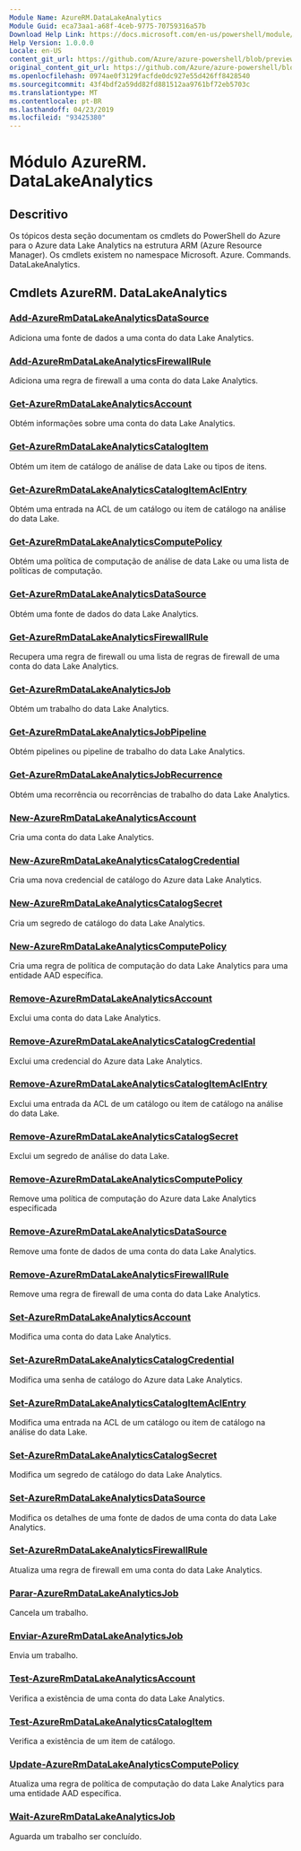 ```yaml
---
Module Name: AzureRM.DataLakeAnalytics
Module Guid: eca73aa1-a68f-4ceb-9775-70759316a57b
Download Help Link: https://docs.microsoft.com/en-us/powershell/module/azurerm.datalakeanalytics
Help Version: 1.0.0.0
Locale: en-US
content_git_url: https://github.com/Azure/azure-powershell/blob/preview/src/ResourceManager/DataLakeAnalytics/Commands.DataLakeAnalytics/help/AzureRM.DataLakeAnalytics.md
original_content_git_url: https://github.com/Azure/azure-powershell/blob/preview/src/ResourceManager/DataLakeAnalytics/Commands.DataLakeAnalytics/help/AzureRM.DataLakeAnalytics.md
ms.openlocfilehash: 0974ae0f3129facfde0dc927e55d426ff8428540
ms.sourcegitcommit: 43f4bdf2a59dd82fd881512aa9761bf72eb5703c
ms.translationtype: MT
ms.contentlocale: pt-BR
ms.lasthandoff: 04/23/2019
ms.locfileid: "93425380"
---
```

# Módulo AzureRM. DataLakeAnalytics
## Descritivo
Os tópicos desta seção documentam os cmdlets do PowerShell do Azure para o Azure data Lake Analytics na estrutura ARM (Azure Resource Manager). Os cmdlets existem no namespace Microsoft. Azure. Commands. DataLakeAnalytics.

## Cmdlets AzureRM. DataLakeAnalytics
### [Add-AzureRmDataLakeAnalyticsDataSource](Add-AzureRmDataLakeAnalyticsDataSource.md)
Adiciona uma fonte de dados a uma conta do data Lake Analytics.

### [Add-AzureRmDataLakeAnalyticsFirewallRule](Add-AzureRmDataLakeAnalyticsFirewallRule.md)
Adiciona uma regra de firewall a uma conta do data Lake Analytics.

### [Get-AzureRmDataLakeAnalyticsAccount](Get-AzureRmDataLakeAnalyticsAccount.md)
Obtém informações sobre uma conta do data Lake Analytics.

### [Get-AzureRmDataLakeAnalyticsCatalogItem](Get-AzureRmDataLakeAnalyticsCatalogItem.md)
Obtém um item de catálogo de análise de data Lake ou tipos de itens.

### [Get-AzureRmDataLakeAnalyticsCatalogItemAclEntry](Get-AzureRmDataLakeAnalyticsCatalogItemAclEntry.md)
Obtém uma entrada na ACL de um catálogo ou item de catálogo na análise do data Lake.

### [Get-AzureRmDataLakeAnalyticsComputePolicy](Get-AzureRmDataLakeAnalyticsComputePolicy.md)
Obtém uma política de computação de análise de data Lake ou uma lista de políticas de computação.

### [Get-AzureRmDataLakeAnalyticsDataSource](Get-AzureRmDataLakeAnalyticsDataSource.md)
Obtém uma fonte de dados do data Lake Analytics.

### [Get-AzureRmDataLakeAnalyticsFirewallRule](Get-AzureRmDataLakeAnalyticsFirewallRule.md)
Recupera uma regra de firewall ou uma lista de regras de firewall de uma conta do data Lake Analytics.

### [Get-AzureRmDataLakeAnalyticsJob](Get-AzureRmDataLakeAnalyticsJob.md)
Obtém um trabalho do data Lake Analytics.

### [Get-AzureRmDataLakeAnalyticsJobPipeline](Get-AzureRmDataLakeAnalyticsJobPipeline.md)
Obtém pipelines ou pipeline de trabalho do data Lake Analytics.

### [Get-AzureRmDataLakeAnalyticsJobRecurrence](Get-AzureRmDataLakeAnalyticsJobRecurrence.md)
Obtém uma recorrência ou recorrências de trabalho do data Lake Analytics.

### [New-AzureRmDataLakeAnalyticsAccount](New-AzureRmDataLakeAnalyticsAccount.md)
Cria uma conta do data Lake Analytics.

### [New-AzureRmDataLakeAnalyticsCatalogCredential](New-AzureRmDataLakeAnalyticsCatalogCredential.md)
Cria uma nova credencial de catálogo do Azure data Lake Analytics.

### [New-AzureRmDataLakeAnalyticsCatalogSecret](New-AzureRmDataLakeAnalyticsCatalogSecret.md)
Cria um segredo de catálogo do data Lake Analytics.

### [New-AzureRmDataLakeAnalyticsComputePolicy](New-AzureRmDataLakeAnalyticsComputePolicy.md)
Cria uma regra de política de computação do data Lake Analytics para uma entidade AAD específica.

### [Remove-AzureRmDataLakeAnalyticsAccount](Remove-AzureRmDataLakeAnalyticsAccount.md)
Exclui uma conta do data Lake Analytics.

### [Remove-AzureRmDataLakeAnalyticsCatalogCredential](Remove-AzureRmDataLakeAnalyticsCatalogCredential.md)
Exclui uma credencial do Azure data Lake Analytics.

### [Remove-AzureRmDataLakeAnalyticsCatalogItemAclEntry](Remove-AzureRmDataLakeAnalyticsCatalogItemAclEntry.md)
Exclui uma entrada da ACL de um catálogo ou item de catálogo na análise do data Lake.

### [Remove-AzureRmDataLakeAnalyticsCatalogSecret](Remove-AzureRmDataLakeAnalyticsCatalogSecret.md)
Exclui um segredo de análise do data Lake.

### [Remove-AzureRmDataLakeAnalyticsComputePolicy](Remove-AzureRmDataLakeAnalyticsComputePolicy.md)
Remove uma política de computação do Azure data Lake Analytics especificada

### [Remove-AzureRmDataLakeAnalyticsDataSource](Remove-AzureRmDataLakeAnalyticsDataSource.md)
Remove uma fonte de dados de uma conta do data Lake Analytics.

### [Remove-AzureRmDataLakeAnalyticsFirewallRule](Remove-AzureRmDataLakeAnalyticsFirewallRule.md)
Remove uma regra de firewall de uma conta do data Lake Analytics.

### [Set-AzureRmDataLakeAnalyticsAccount](Set-AzureRmDataLakeAnalyticsAccount.md)
Modifica uma conta do data Lake Analytics.

### [Set-AzureRmDataLakeAnalyticsCatalogCredential](Set-AzureRmDataLakeAnalyticsCatalogCredential.md)
Modifica uma senha de catálogo do Azure data Lake Analytics.

### [Set-AzureRmDataLakeAnalyticsCatalogItemAclEntry](Set-AzureRmDataLakeAnalyticsCatalogItemAclEntry.md)
Modifica uma entrada na ACL de um catálogo ou item de catálogo na análise do data Lake.

### [Set-AzureRmDataLakeAnalyticsCatalogSecret](Set-AzureRmDataLakeAnalyticsCatalogSecret.md)
Modifica um segredo de catálogo do data Lake Analytics.

### [Set-AzureRmDataLakeAnalyticsDataSource](Set-AzureRmDataLakeAnalyticsDataSource.md)
Modifica os detalhes de uma fonte de dados de uma conta do data Lake Analytics.

### [Set-AzureRmDataLakeAnalyticsFirewallRule](Set-AzureRmDataLakeAnalyticsFirewallRule.md)
Atualiza uma regra de firewall em uma conta do data Lake Analytics.

### [Parar-AzureRmDataLakeAnalyticsJob](Stop-AzureRmDataLakeAnalyticsJob.md)
Cancela um trabalho.

### [Enviar-AzureRmDataLakeAnalyticsJob](Submit-AzureRmDataLakeAnalyticsJob.md)
Envia um trabalho.

### [Test-AzureRmDataLakeAnalyticsAccount](Test-AzureRmDataLakeAnalyticsAccount.md)
Verifica a existência de uma conta do data Lake Analytics.

### [Test-AzureRmDataLakeAnalyticsCatalogItem](Test-AzureRmDataLakeAnalyticsCatalogItem.md)
Verifica a existência de um item de catálogo.

### [Update-AzureRmDataLakeAnalyticsComputePolicy](Update-AzureRmDataLakeAnalyticsComputePolicy.md)
Atualiza uma regra de política de computação do data Lake Analytics para uma entidade AAD específica.

### [Wait-AzureRmDataLakeAnalyticsJob](Wait-AzureRmDataLakeAnalyticsJob.md)
Aguarda um trabalho ser concluído.

